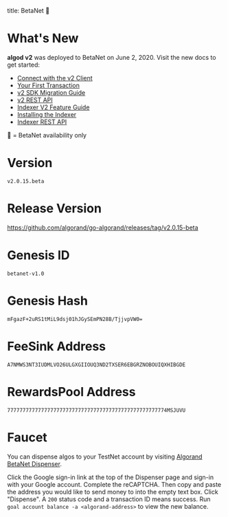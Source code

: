 title: BetaNet 🔷
# What's New

**algod v2** was deployed to BetaNet on June 2, 2020. Visit the new docs to get started:

- [Connect with the v2 Client](../../build-apps/connect.md)
- [Your First Transaction](../../build-apps/hello_world.md)
- [v2 SDK Migration Guide](../sdks/migration.md)
- [v2 REST API](../rest-apis/algod/v2.md)
- [Indexer V2 Feature Guide](../../features/indexer.md)
- [Installing the Indexer](../../run-a-node/setup/indexer.md)
- [Indexer REST API](../rest-apis/indexer.md)

🔷 = BetaNet availability only

# Version
`v2.0.15.beta`

# Release Version
https://github.com/algorand/go-algorand/releases/tag/v2.0.15-beta

# Genesis ID
`betanet-v1.0`

# Genesis Hash
`mFgazF+2uRS1tMiL9dsj01hJGySEmPN28B/TjjvpVW0=`

# FeeSink Address
`A7NMWS3NT3IUDMLVO26ULGXGIIOUQ3ND2TXSER6EBGRZNOBOUIQXHIBGDE`

# RewardsPool Address
`7777777777777777777777777777777777777777777777777774MSJUVU`

# Faucet

You can dispense algos to your TestNet account by visiting [Algorand BetaNet Dispenser](https://bank.betanet.algodev.network/).

Click the Google sign-in link at the top of the Dispenser page and sign-in with your Google account. Complete the reCAPTCHA. Then copy and paste the address you would like to send money to into the empty text box. Click "Dispense". A `200` status code and a transaction ID means success. Run `goal account balance -a <algorand-address>` to view the new balance.



